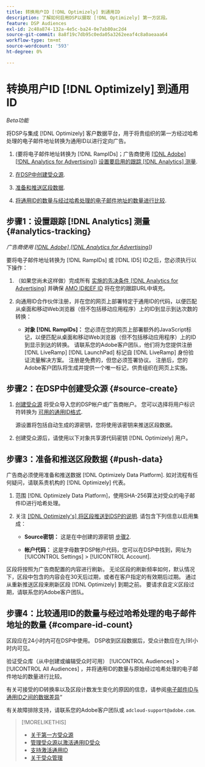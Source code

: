 ```yaml
---
title: 转换用户ID [!DNL Optimizely] 到通用ID
description: 了解如何启用DSP以摄取 [!DNL Optimizely] 第一方区段。
feature: DSP Audiences
exl-id: 2c48a874-132a-4e5c-ba24-0e7ab80ac2d4
source-git-commit: 8a8f19c7db95c0eda05a3262eeaf4c8a0aeaaa64
workflow-type: tm+mt
source-wordcount: '593'
ht-degree: 0%

---
```


# 转换用户ID [!DNL Optimizely] 到通用ID

*Beta功能*

将DSP与集成 [!DNL Optimizely] 客户数据平台，用于将贵组织的第一方经过哈希处理的电子邮件地址转换为通用ID以进行定向广告。

1. (要将电子邮件地址转换为 [!DNL RampIDs]<!-- or [!DNL ID5] IDs -->；广告商使用 [[!DNL Adobe] [!DNL Analytics for Advertising]](/help/integrations/analytics/overview.md)) [设置要启用的跟踪 [!DNL Analytics] 测量](#analytics-tracking).

1. [在DSP中创建受众源](#source-create).

1. [准备和推送区段数据](#push-data).

1. [将通用ID的数量与经过哈希处理的电子邮件地址的数量进行比较](#compare-id-count).

## 步骤1：设置跟踪 [!DNL Analytics] 测量 {#analytics-tracking}

*广告商使用 [[!DNL Adobe] [!DNL Analytics for Advertising]](/help/integrations/analytics/overview.md))*

要将电子邮件地址转换为 [!DNL RampIDs] 或 [!DNL ID5] ID之后，您必须执行以下操作：

1. （如果您尚未这样做）完成所有 [实施的先决条件 [!DNL Analytics for Advertising]](/help/integrations/analytics/prerequisites.md) 并确保 [AMO ID和EF ID](/help/integrations/analytics/ids.md) 将在您的跟踪URL中填充。

1. 向通用ID合作伙伴注册，并在您的网页上部署特定于通用ID的代码，以便匹配从桌面和移动Web浏览器（但不包括移动应用程序）上的ID到显示到达次数的转换：

   * **对象 [!DNL RampIDs]：** 您必须在您的网页上部署额外的JavaScript标记，以便匹配从桌面和移动Web浏览器（但不包括移动应用程序）上的ID到显示到达的转换。 请联系您的Adobe客户团队，他们将为您提供注册 [!DNL LiveRamp] [!DNL LaunchPad] 标记自 [!DNL LiveRamp] 身份验证流量解决方案。 注册是免费的，但您必须签署协议。 注册后，您的Adobe客户团队将生成并提供一个唯一标记，供贵组织在网页上实施。

## 步骤2：在DSP中创建受众源 {#source-create}

1. [创建受众源](source-manage.md) 将受众导入您的DSP帐户或广告商帐户。 您可以选择将用户标识符转换为 [可用的通用ID格式](source-about.md).

   源设置将包括自动生成的源密钥，您将使用该密钥来推送区段数据。

1. 创建受众源后，请使用以下对象共享源代码密钥 [!DNL Optimizely] 用户。

## 步骤3：准备和推送区段数据 {#push-data}

广告商必须使用准备和推送数据 [!DNL Optimizely Data Platform]. 如对流程有任何疑问，请联系贵机构的 [!DNL Optimizely] 代表。

1. 范围 [!DNL Optimizely Data Platform]，使用SHA-256算法对受众的电子邮件ID进行哈希处理。

1. 关注 [[!DNL Optimizely's] 将区段推送到DSP的说明](https://support.optimizely.com/hc/en-us/articles/27974930963981-Integrate-Adobe-Ads). 请包含下列信息以启用集成：

   * **Source密钥：** 这是在中创建的源密钥 [步骤2](#source-create).

   * **帐户代码：** 这是字母数字DSP帐户代码，您可以在DSP中找到，网址为 [!UICONTROL Settings] > [!UICONTROL Account].

区段将按照为广告商配置的内容进行刷新。 无论区段的刷新频率如何，默认情况下，区段中包含的内容会在30天后过期，或者在客户指定的有效期后过期。 通过从重新推送区段来刷新区段 [!DNL Optimizely] 到期之前。 要请求自定义区段过期，请联系您的Adobe客户团队。

## 步骤4：比较通用ID的数量与经过哈希处理的电子邮件地址的数量 {#compare-id-count}

区段应在24小时内可在DSP中使用。 DSP收到区段数据后，受众计数应在九(9)小时内可见。

验证受众库（从中创建或编辑受众时可用） [!UICONTROL Audiences] > [!UICONTROL All Audiences] ，并将通用ID的数量与原始经过哈希处理的电子邮件地址的数量进行比较。

有关可接受的ID转换率以及区段计数发生变化的原因的信息，请参阅[电子邮件ID与通用ID之间的数据差异](#universal-ids-data-variances)“

有关故障排除支持，请联系您的Adobe客户团队或 `adcloud-support@adobe.com`.

>[!MORELIKETHIS]
>
>* [关于第一方受众源](/help/dsp/audiences/sources/source-about.md)
>* [管理受众源以激活通用ID受众](source-manage.md)
>* [支持激活通用ID](/help/dsp/audiences/universal-ids.md)
>* [关于受众管理](/help/dsp/audiences/audience-about.md)
